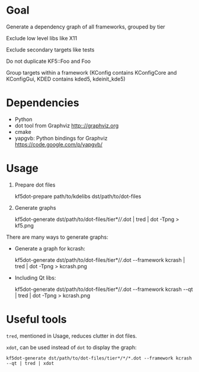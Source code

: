 # Goal

Generate a dependency graph of all frameworks, grouped by tier

Exclude low level libs like X11

Exclude secondary targets like tests

Do not duplicate KF5::Foo and Foo

Group targets within a framework (KConfig contains KConfigCore and KConfigGui,
KDED contains kded5, kdeinit_kde5)

# Dependencies

- Python
- dot tool from Graphviz <http:://graphviz.org>
- cmake
- yapgvb: Python bindings for Graphviz <https://code.google.com/p/yapgvb/>

# Usage

1. Prepare dot files

    kf5dot-prepare path/to/kdelibs dst/path/to/dot-files

2. Generate graphs

    kf5dot-generate dst/path/to/dot-files/tier*/*/*.dot | tred | dot -Tpng > kf5.png

There are many ways to generate graphs:

- Generate a graph for kcrash:

    kf5dot-generate dst/path/to/dot-files/tier*/*/*.dot --framework kcrash | tred | dot -Tpng > kcrash.png

- Including Qt libs:

    kf5dot-generate dst/path/to/dot-files/tier*/*/*.dot --framework kcrash --qt | tred | dot -Tpng > kcrash.png

# Useful tools

`tred`, mentioned in Usage, reduces clutter in dot files.

`xdot`, can be used instead of `dot` to display the graph:

    kf5dot-generate dst/path/to/dot-files/tier*/*/*.dot --framework kcrash --qt | tred | xdot
